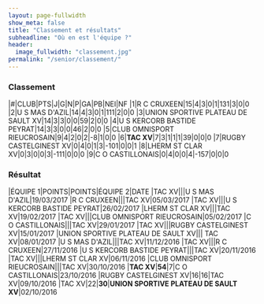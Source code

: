 ```yaml
---
layout: page-fullwidth
show_meta: false
title: "Classement et résultats"
subheadline: "Où en est l'équipe ?"
header:
  image_fullwidth: "classement.jpg"
permalink: "/senior/classement/"
---
```


### Classement


|#|CLUB|PTS|J|G|N|P|GA|PB|NEI|NF
|1|R C CRUXEEN|15|4|3|0|1|131|3|0|0
|2|U S MAS D'AZIL|14|4|3|0|1|111|2|0|0
|3|UNION SPORTIVE PLATEAU DE SAULT XV|14|3|3|0|0|59|2|0|0
|4|U S KERCORB BASTIDE PEYRAT|14|3|3|0|0|46|2|0|0
|5|CLUB OMNISPORT RIEUCROSAIN|9|4|2|0|2|-8|1|0|0
|6|**TAC XV**|7|3|1|1|1|39|0|0|0
|7|RUGBY CASTELGINEST XV|0|4|0|1|3|-101|0|0|1
|8|LHERM ST CLAR XV|0|3|0|0|3|-111|0|0|0
|9|C O CASTILLONAIS|0|4|0|0|4|-157|0|0|0


### Résultat


|ÉQUIPE 1|POINTS|POINTS|ÉQUIPE 2|DATE
|TAC XV|||U S MAS D'AZIL|19/03/2017
|R C CRUXEEN|||TAC XV|05/03/2017
|TAC XV|||U S KERCORB BASTIDE PEYRAT|26/02/2017
|LHERM ST CLAR XV|||TAC XV|19/02/2017
|TAC XV|||CLUB OMNISPORT RIEUCROSAIN|05/02/2017
|C O CASTILLONAIS|||TAC XV|29/01/2017
|TAC XV|||RUGBY CASTELGINEST XV|15/01/2017
|UNION SPORTIVE PLATEAU DE SAULT XV||| TAC XV|08/01/2017
|U S MAS D'AZIL|||TAC XV|11/12/2016
|TAC XV|||R C CRUXEEN|27/11/2016
|U S KERCORB BASTIDE PEYRAT|||TAC XV|20/11/2016
|TAC XV|||LHERM ST CLAR XV|06/11/2016
|CLUB OMNISPORT RIEUCROSAIN|||TAC XV|30/10/2016
|**TAC XV**|**54**|7|C O CASTILLONAIS|23/10/2016
|RUGBY CASTELGINEST XV|16|16|TAC XV|09/10/2016
|TAC XV|22|**30**|**UNION SPORTIVE PLATEAU DE SAULT XV**|02/10/2016

